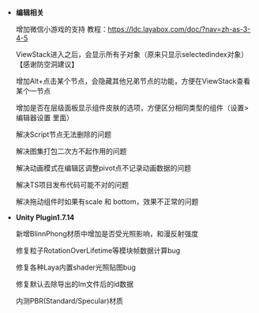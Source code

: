 
- **编辑相关**

  增加微信小游戏的支持 教程：https://ldc.layabox.com/doc/?nav=zh-as-3-4-5

  ViewStack进入之后，会显示所有子对象（原来只显示selectedindex对象）【感谢防空洞建议】

  增加Alt+点击某个节点，会隐藏其他兄弟节点的功能，方便在ViewStack查看某个一节点

  增加是否在层级面板显示组件皮肤的选项，方便区分相同类型的组件（设置>编辑器设置 里面）

  解决Script节点无法删除的问题

  解决图集打包二次方不起作用的问题

  解决动画模式在编辑区调整pivot点不记录动画数据的问题

  解决TS项目发布代码可能不对的问题

  解决拖动组件时如果有scale 和 bottom，效果不正常的问题


- **Unity Plugin1.7.14**

  新增BlinnPhong材质中增加是否受光照影响，和漫反射强度

  修复粒子RotationOverLifetime等模块帧数据计算bug

  修复各种Laya内置shader光照贴图bug

  修复默认去除导出的lm文件后的id数据

  内测PBR(Standard/Specular)材质